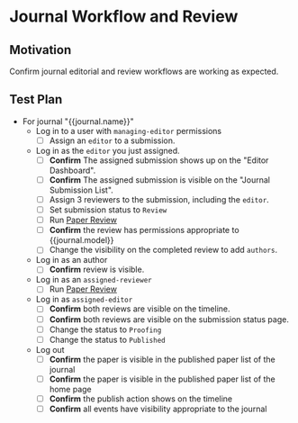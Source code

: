 # Journal Workflow and Review

## Motivation

Confirm journal editorial and review workflows are working as expected.

## Test Plan 

- For journal "{{journal.name}}"
    - Log in to a user with `managing-editor` permissions 
        - [ ] Assign an `editor` to a submission.
    - Log in as the `editor` you just assigned.
        - [ ] **Confirm** The assigned submission shows up on the "Editor Dashboard".
        - [ ] **Confirm** The assigned submission is visible on the "Journal Submission List".
        - [ ] Assign 3 reviewers to the submission, including the `editor`.
        - [ ] Set submission status to `Review`
        - [ ] Run [Paper Review](./paper-review.md) 
        - [ ] **Confirm** the review has permissions appropriate to {{journal.model}}
        - [ ] Change the visibility on the completed review to add `authors`.
    - Log in as an author 
        - [ ] **Confirm** review is visible.
    - Log in as an `assigned-reviewer`
        - [ ] Run [Paper Review](./paper-review.md)
    - Log in as `assigned-editor` 
        - [ ] **Confirm** both reviews are visible on the timeline.
        - [ ] **Confirm** both reviews are visible on the submission status page.
        - [ ] Change the status to `Proofing`
        - [ ] Change the status to `Published`
    - Log out
        - [ ] **Confirm** the paper is visible in the published paper list of the journal
        - [ ] **Confirm** the paper is visible in the published paper list of the home page
        - [ ] **Confirm** the publish action shows on the timeline
        - [ ] **Confirm** all events have visibility appropriate to the journal
